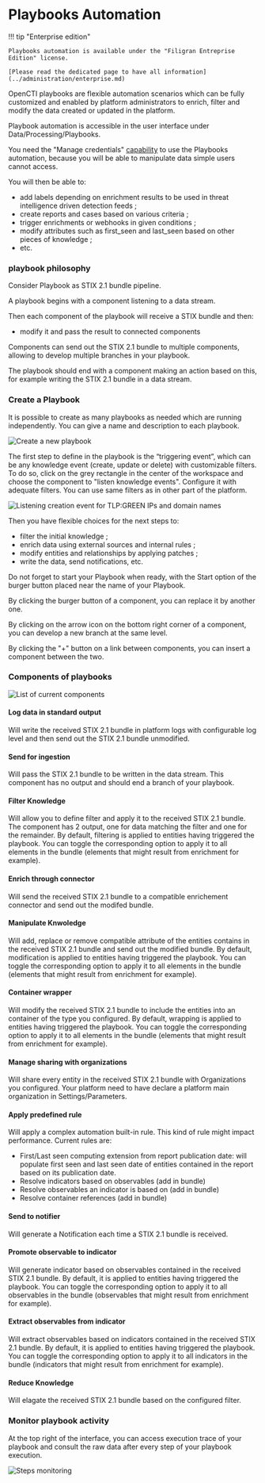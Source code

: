 # Playbooks Automation

!!! tip "Enterprise edition"

    Playbooks automation is available under the "Filigran Entreprise Edition" license.

    [Please read the dedicated page to have all information](../administration/enterprise.md)


OpenCTI playbooks are flexible automation scenarios which can be fully customized and enabled by platform administrators to enrich, filter and modify the data created or updated in the platform. 

Playbook automation is accessible in the user interface under Data/Processing/Playbooks.

You need the "Manage credentials" [capability](../administration/users.md) to use the Playbooks automation, because you will be able to manipulate data simple users cannot access.

You will then be able to:

* add labels depending on enrichment results to be used in threat intelligence driven detection feeds ;
* create reports and cases based on various criteria ;
* trigger enrichments or webhooks in given conditions ;
* modify attributes such as first_seen and last_seen based on other pieces of knowledge ;
* etc.

### playbook philosophy

Consider Playbook as STIX 2.1 bundle pipeline. 

A playbook begins with a component listening to a data stream.

Then each component of the playbook will receive a STIX bundle and then:
* modify it and pass the result to connected components

Components can send out the STIX 2.1 bundle to multiple components, allowing to develop multiple branches in your playbook.

The playbook should end with a component making an action based on this, for example writing the STIX 2.1 bundle in a data stream.


### Create a Playbook

It is possible to create as many playbooks as needed which are running independently. You can give a name and description to each playbook.

![Create a new playbook](assets/playbook_create.png)

The first step to define in the playbook is the “triggering event”, which can be any knowledge event (create, update or delete) with customizable filters. To do so, click on the grey rectangle in the center of the workspace and choose the component to "listen knowledge events". Configure it with adequate filters. You can use same filters as in other part of the platform.

![Listening creation event for TLP:GREEN IPs and domain names](assets/playbook_listen.png)

Then you have flexible choices for the next steps to:

* filter the initial knowledge ;
* enrich data using external sources and internal rules ;
* modify entities and relationships by applying patches ;
* write the data, send notifications, etc.

Do not forget to start your Playbook when ready, with the Start option of the burger button placed near the name of your Playbook.

By clicking the burger button of a component, you can replace it by another one.

By clicking on the arrow icon on the bottom right corner of a component, you can develop a new branch at the same level.

By clicking the "+" button on a link between components, you can insert a component between the two.


### Components of playbooks

![List of current components](assets/playbook_components.png)

#### Log data in standard output
Will write the received STIX 2.1 bundle in platform logs with configurable log level and then send out the STIX 2.1 bundle unmodified.

#### Send for ingestion
Will pass the STIX 2.1 bundle to be written in the data stream. This component has no output and should end a branch of your playbook.

#### Filter Knowledge
Will allow you to define filter and apply it to the received STIX 2.1 bundle. The component has 2 output, one for data matching the filter and one for the remainder.
By default, filtering is applied to entities having triggered the playbook. You can toggle the corresponding option to apply it to all elements in the bundle (elements that might result from enrichment for example).

#### Enrich through connector
Will send the received STIX 2.1 bundle to a compatible enrichement connector and send out the modifed bundle.

#### Manipulate Knwoledge
Will add, replace or remove compatible attribute of the entities contains in the received STIX 2.1 bundle and send out the modified bundle.
By default, modification is applied to entities having triggered the playbook. You can toggle the corresponding option to apply it to all elements in the bundle (elements that might result from enrichment for example).

#### Container wrapper
Will modify the received STIX 2.1 bundle to include the entities into an container of the type you configured. 
By default, wrapping is applied to entities having triggered the playbook. You can toggle the corresponding option to apply it to all elements in the bundle (elements that might result from enrichment for example).

#### Manage sharing with organizations
Will share every entity in the received STIX 2.1 bundle with Organizations you configured. Your platform need to have declare a platform main organization in Settings/Parameters.

#### Apply predefined rule
Will apply a complex automation built-in rule. This kind of rule might impact performance. Current rules are:
* First/Last seen computing extension from report publication date: will populate first seen and last seen date of entities contained in the report based on its publication date.
* Resolve indicators based on observables (add in bundle)
* Resolve observables an indicator is based on (add in bundle)
* Resolve container references (add in bundle)

#### Send to notifier
Will generate a Notification each time a STIX 2.1 bundle is received.

#### Promote observable to indicator
Will generate indicator based on observables contained in the received STIX 2.1 bundle. 
By default, it is applied to entities having triggered the playbook. You can toggle the corresponding option to apply it to all observables in the bundle (observables that might result from enrichment for example).

#### Extract observables from indicator   
Will extract observables based on indicators contained in the received STIX 2.1 bundle. 
By default, it is applied to entities having triggered the playbook. You can toggle the corresponding option to apply it to all indicators in the bundle (indicators that might result from enrichment for example).

#### Reduce Knowledge
Will elagate the received STIX 2.1 bundle based on the configured filter.


### Monitor playbook activity

At the top right of the interface, you can access execution trace of your playbook and consult the raw data after every step of your playbook execution.

![Steps monitoring](assets/playbook_traces.png)

